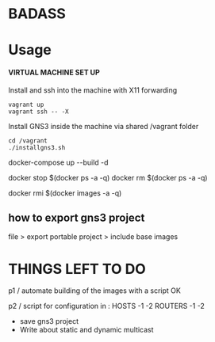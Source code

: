 # BADASS

# Usage
#### VIRTUAL MACHINE SET UP
Install and ssh into the machine with X11 forwarding

``` 
vagrant up
vagrant ssh -- -X
```

Install GNS3 inside the machine via shared /vagrant folder
``` 
cd /vagrant 
./installgns3.sh
```


docker-compose up --build -d



docker stop $(docker ps -a -q)
docker rm $(docker ps -a -q)

docker rmi $(docker images -a -q)


## how to export gns3 project
file > export portable project > include base images


# THINGS LEFT TO DO
p1 /
automate building of the images with a script OK

p2 /
script for configuration in :
HOSTS 
-1
-2
ROUTERS 
-1
-2

- save gns3 project
- Write about static and dynamic multicast

